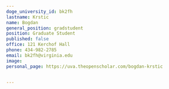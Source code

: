```yaml
---
doge_university_id: bk2fh
lastname: Krstic
name: Bogdan
general_position: gradstudent
position: Graduate Student
published: false
office: 121 Kerchof Hall
phone: 434-982-2785
email: bk2fh@virginia.edu
image:
personal_page: https://uva.theopenscholar.com/bogdan-krstic


---
```

